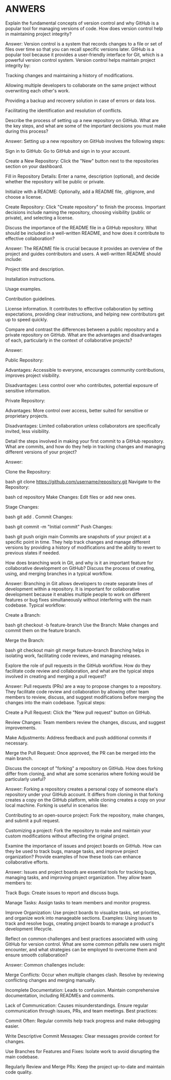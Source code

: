 # ANWERS
Explain the fundamental concepts of version control and why GitHub is a popular tool for managing versions of code. How does version control help in maintaining project integrity?

Answer: Version control is a system that records changes to a file or set of files over time so that you can recall specific versions later. GitHub is a popular tool because it provides a user-friendly interface for Git, which is a powerful version control system. Version control helps maintain project integrity by:

Tracking changes and maintaining a history of modifications.

Allowing multiple developers to collaborate on the same project without overwriting each other's work.

Providing a backup and recovery solution in case of errors or data loss.

Facilitating the identification and resolution of conflicts.

Describe the process of setting up a new repository on GitHub. What are the key steps, and what are some of the important decisions you must make during this process?

Answer: Setting up a new repository on GitHub involves the following steps:

Sign in to GitHub: Go to GitHub and sign in to your account.

Create a New Repository: Click the "New" button next to the repositories section on your dashboard.

Fill in Repository Details: Enter a name, description (optional), and decide whether the repository will be public or private.

Initialize with a README: Optionally, add a README file, .gitignore, and choose a license.

Create Repository: Click "Create repository" to finish the process. Important decisions include naming the repository, choosing visibility (public or private), and selecting a license.

Discuss the importance of the README file in a GitHub repository. What should be included in a well-written README, and how does it contribute to effective collaboration?

Answer: The README file is crucial because it provides an overview of the project and guides contributors and users. A well-written README should include:

Project title and description.

Installation instructions.

Usage examples.

Contribution guidelines.

License information. It contributes to effective collaboration by setting expectations, providing clear instructions, and helping new contributors get up to speed quickly.

Compare and contrast the differences between a public repository and a private repository on GitHub. What are the advantages and disadvantages of each, particularly in the context of collaborative projects?

Answer:

Public Repository:

Advantages: Accessible to everyone, encourages community contributions, improves project visibility.

Disadvantages: Less control over who contributes, potential exposure of sensitive information.

Private Repository:

Advantages: More control over access, better suited for sensitive or proprietary projects.

Disadvantages: Limited collaboration unless collaborators are specifically invited, less visibility.

Detail the steps involved in making your first commit to a GitHub repository. What are commits, and how do they help in tracking changes and managing different versions of your project?

Answer:

Clone the Repository:

bash
git clone https://github.com/username/repository.git
Navigate to the Repository:

bash
cd repository
Make Changes: Edit files or add new ones.

Stage Changes:

bash
git add .
Commit Changes:

bash
git commit -m "Initial commit"
Push Changes:

bash
git push origin main
Commits are snapshots of your project at a specific point in time. They help track changes and manage different versions by providing a history of modifications and the ability to revert to previous states if needed.

How does branching work in Git, and why is it an important feature for collaborative development on GitHub? Discuss the process of creating, using, and merging branches in a typical workflow.

Answer: Branching in Git allows developers to create separate lines of development within a repository. It is important for collaborative development because it enables multiple people to work on different features or bug fixes simultaneously without interfering with the main codebase. Typical workflow:

Create a Branch:

bash
git checkout -b feature-branch
Use the Branch: Make changes and commit them on the feature branch.

Merge the Branch:

bash
git checkout main
git merge feature-branch
Branching helps in isolating work, facilitating code reviews, and managing releases.

Explore the role of pull requests in the GitHub workflow. How do they facilitate code review and collaboration, and what are the typical steps involved in creating and merging a pull request?

Answer: Pull requests (PRs) are a way to propose changes to a repository. They facilitate code review and collaboration by allowing other team members to review, discuss, and suggest modifications before merging the changes into the main codebase. Typical steps:

Create a Pull Request: Click the "New pull request" button on GitHub.

Review Changes: Team members review the changes, discuss, and suggest improvements.

Make Adjustments: Address feedback and push additional commits if necessary.

Merge the Pull Request: Once approved, the PR can be merged into the main branch.

Discuss the concept of "forking" a repository on GitHub. How does forking differ from cloning, and what are some scenarios where forking would be particularly useful?

Answer: Forking a repository creates a personal copy of someone else's repository under your GitHub account. It differs from cloning in that forking creates a copy on the GitHub platform, while cloning creates a copy on your local machine. Forking is useful in scenarios like:

Contributing to an open-source project: Fork the repository, make changes, and submit a pull request.

Customizing a project: Fork the repository to make and maintain your custom modifications without affecting the original project.

Examine the importance of issues and project boards on GitHub. How can they be used to track bugs, manage tasks, and improve project organization? Provide examples of how these tools can enhance collaborative efforts.

Answer: Issues and project boards are essential tools for tracking bugs, managing tasks, and improving project organization. They allow team members to:

Track Bugs: Create issues to report and discuss bugs.

Manage Tasks: Assign tasks to team members and monitor progress.

Improve Organization: Use project boards to visualize tasks, set priorities, and organize work into manageable sections. Examples: Using issues to track and resolve bugs, creating project boards to manage a product's development lifecycle.

Reflect on common challenges and best practices associated with using GitHub for version control. What are some common pitfalls new users might encounter, and what strategies can be employed to overcome them and ensure smooth collaboration?

Answer: Common challenges include:

Merge Conflicts: Occur when multiple changes clash. Resolve by reviewing conflicting changes and merging manually.

Incomplete Documentation: Leads to confusion. Maintain comprehensive documentation, including READMEs and comments.

Lack of Communication: Causes misunderstandings. Ensure regular communication through issues, PRs, and team meetings. Best practices:

Commit Often: Regular commits help track progress and make debugging easier.

Write Descriptive Commit Messages: Clear messages provide context for changes.

Use Branches for Features and Fixes: Isolate work to avoid disrupting the main codebase.

Regularly Review and Merge PRs: Keep the project up-to-date and maintain code quality.
